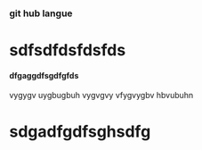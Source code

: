 
### git hub langue

# sdfsdfdsfdsfds

#### dfgaggdfsgdfgfds

vygygv
uygbugbuh
vygvgvy
vfygvygbv
hbvubuhn

















# sdgadfgdfsghsdfg

